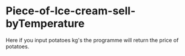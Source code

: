 # Piece-of-Ice-cream-sell-byTemperature
Here if you input potatoes kg's the programme will return the price of potatoes.
